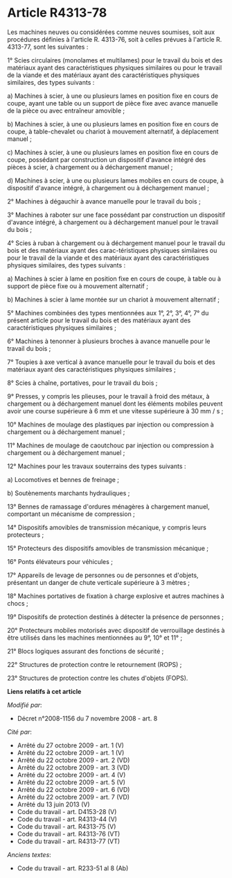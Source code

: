 # Article R4313-78

Les machines neuves ou considérées comme neuves soumises, soit aux procédures définies à l'article R. 4313-76, soit à celles
prévues à l'article R. 4313-77, sont les suivantes : 

1° Scies circulaires (monolames et multilames) pour le travail du bois et des matériaux ayant des caractéristiques physiques
similaires ou pour le travail de la viande et des matériaux ayant des caractéristiques physiques similaires, des types
suivants : 

a) Machines à scier, à une ou plusieurs lames en position fixe en cours de coupe, ayant une table ou un support de pièce fixe
avec avance manuelle de la pièce ou avec entraîneur amovible ; 

b) Machines à scier, à une ou plusieurs lames en position fixe en cours de coupe, à table-chevalet ou chariot à mouvement
alternatif, à déplacement manuel ; 

c) Machines à scier, à une ou plusieurs lames en position fixe en cours de coupe, possédant par construction un dispositif
d'avance intégré des pièces à scier, à chargement ou à déchargement manuel ; 

d) Machines à scier, à une ou plusieurs lames mobiles en cours de coupe, à dispositif d'avance intégré, à chargement ou à
déchargement manuel ; 

2° Machines à dégauchir à avance manuelle pour le travail du bois ; 

3° Machines à raboter sur une face possédant par construction un dispositif d'avance intégré, à chargement ou à déchargement
manuel pour le travail du bois ; 

4° Scies à ruban à chargement ou à déchargement manuel pour le travail du bois et des matériaux ayant des carac-téristiques
physiques similaires ou pour le travail de la viande et des matériaux ayant des caractéristiques physiques similaires, des
types suivants : 

a) Machines à scier à lame en position fixe en cours de coupe, à table ou à support de pièce fixe ou à mouvement
alternatif ; 

b) Machines à scier à lame montée sur un chariot à mouvement alternatif ; 

5° Machines combinées des types mentionnées aux 1°, 2°, 3°, 4°, 7° du présent article pour le travail du bois et des
matériaux ayant des caractéristiques physiques similaires ; 

6° Machines à tenonner à plusieurs broches à avance manuelle pour le travail du bois ; 

7° Toupies à axe vertical à avance manuelle pour le travail du bois et des matériaux ayant des caractéristiques physiques
similaires ; 

8° Scies à chaîne, portatives, pour le travail du bois ; 

9° Presses, y compris les plieuses, pour le travail à froid des métaux, à chargement ou à déchargement manuel dont les
éléments mobiles peuvent avoir une course supérieure à 6 mm et une vitesse supérieure à 30 mm / s ; 

10° Machines de moulage des plastiques par injection ou compression à chargement ou à déchargement manuel ; 

11° Machines de moulage de caoutchouc par injection ou compression à chargement ou à déchargement manuel ; 

12° Machines pour les travaux souterrains des types suivants : 

a) Locomotives et bennes de freinage ; 

b) Soutènements marchants hydrauliques ; 

13° Bennes de ramassage d'ordures ménagères à chargement manuel, comportant un mécanisme de compression ; 

14° Dispositifs amovibles de transmission mécanique, y compris leurs protecteurs ; 

15° Protecteurs des dispositifs amovibles de transmission mécanique ; 

16° Ponts élévateurs pour véhicules ; 

17° Appareils de levage de personnes ou de personnes et d'objets, présentant un danger de chute verticale supérieure à 3
mètres ; 

18° Machines portatives de fixation à charge explosive et autres machines à chocs ; 

19° Dispositifs de protection destinés à détecter la présence de personnes ; 

20° Protecteurs mobiles motorisés avec dispositif de verrouillage destinés à être utilisés dans les machines mentionnées au
9°, 10° et 11° ; 

21° Blocs logiques assurant des fonctions de sécurité ; 

22° Structures de protection contre le retournement (ROPS) ; 

23° Structures de protection contre les chutes d'objets (FOPS).

**Liens relatifs à cet article**

_Modifié par_:

  - Décret n°2008-1156 du 7 novembre 2008 - art. 8

_Cité par_:

  - Arrêté du 27 octobre 2009 - art. 1 (V)
  - Arrêté du 22 octobre 2009 - art. 1 (V)
  - Arrêté du 22 octobre 2009 - art. 2 (VD)
  - Arrêté du 22 octobre 2009 - art. 3 (VD)
  - Arrêté du 22 octobre 2009 - art. 4 (V)
  - Arrêté du 22 octobre 2009 - art. 5 (V)
  - Arrêté du 22 octobre 2009 - art. 6 (VD)
  - Arrêté du 22 octobre 2009 - art. 7 (VD)
  - Arrêté du 13 juin 2013 (V)
  - Code du travail - art. D4153-28 (V)
  - Code du travail - art. R4313-44 (V)
  - Code du travail - art. R4313-75 (V)
  - Code du travail - art. R4313-76 (VT)
  - Code du travail - art. R4313-77 (VT)

_Anciens textes_:

  - Code du travail - art. R233-51 al 8 (Ab)
